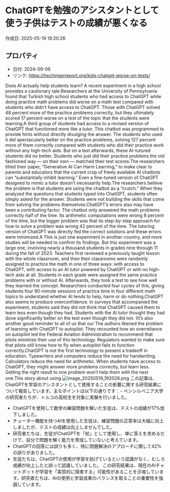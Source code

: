 # ChatGPTを勉強のアシスタントとして使う子供はテストの成績が悪くなる

作成日: 2025-05-19 19:20:26

## プロパティ

- 日付: 2024-09-06
- リンク: https://hechingerreport.org/kids-chatgpt-worse-on-tests/

Does AI actually help students learn? A recent experiment in a high school provides a cautionary tale.Researchers at the University of Pennsylvania found that Turkish high school students who had access to ChatGPT while doing practice math problems did worse on a math test compared with students who didn’t have access to ChatGPT. Those with ChatGPT solved 48 percent more of the practice problems correctly, but they ultimately scored 17 percent worse on a test of the topic that the students were learning.A third group of students had access to a revised version of ChatGPT that functioned more like a tutor. This chatbot was programmed to provide hints without directly divulging the answer. The students who used it did spectacularly better on the practice problems, solving 127 percent more of them correctly compared with students who did their practice work without any high-tech aids. But on a test afterwards, these AI-tutored students did no better. Students who just did their practice problems the old fashioned way — on their own — matched their test scores.The researchers titled their paper, “Generative AI Can Harm Learning,” to make clear to parents and educators that the current crop of freely available AI chatbots can “substantially inhibit learning.” Even a fine-tuned version of ChatGPT designed to mimic a tutor doesn’t necessarily help.The researchers believe the problem is that students are using the chatbot as a “crutch.” When they analyzed the questions that students typed into ChatGPT, students often simply asked for the answer. Students were not building the skills that come from solving the problems themselves.ChatGPT’s errors also may have been a contributing factor. The chatbot only answered the math problems correctly half of the time. Its arithmetic computations were wrong 8 percent of the time, but the bigger problem was that its step-by-step approach for how to solve a problem was wrong 42 percent of the time. The tutoring version of ChatGPT was directly fed the correct solutions and these errors were minimized.A This is just one experiment in another country, and more studies will be needed to confirm its findings. But this experiment was a large one, involving nearly a thousand students in grades nine through 11 during the fall of 2023. Teachers first reviewed a previously taught lesson with the whole classroom, and then their classrooms were randomly assigned to practice the math in one of three ways: with access to ChatGPT, with access to an AI tutor powered by ChatGPT or with no high-tech aids at all. Students in each grade were assigned the same practice problems with or without AI. Afterwards, they took a test to see how well they learned the concept. Researchers conducted four cycles of this, giving students four 90-minute sessions of practice time in four different math topics to understand whether AI tends to help, harm or do nothing.ChatGPT also seems to produce overconfidence. In surveys that accompanied the experiment, students said they did not think that ChatGPT caused them to learn less even though they had. Students with the AI tutor thought they had done significantly better on the test even though they did not. (It’s also another good reminder to all of us that our The authors likened the problem of learning with ChatGPT to autopilot. They recounted how an overreliance on autopilot led the Federal Aviation Administration to recommend that pilots minimize their use of this technology. Regulators wanted to make sure that pilots still know how to fly when autopilot fails to function correctly.ChatGPT is not the first technology to present a tradeoff in education. Typewriters and computers reduce the need for handwriting. Calculators reduce the need for arithmetic. When students have access to ChatGPT, they might answer more problems correctly, but learn less. Getting the right result to one problem won’t help them with the next one.This story about using ![image_20250519_192026.png](../assets/image_20250519_192026.png)
この記事は、ChatGPTを学習のアシスタントとして使用することの影響に関する研究結果について報告しています。主なポイントは以下の通りです：- ペンシルベニア大学の研究者たちが、トルコの高校生を対象に実験を行いました。
- ChatGPTを使用して数学の練習問題を解いた生徒は、テストの成績が17%低下しました。
- チューター機能を持つAIを使用した生徒は、練習問題の正答率は大幅に向上しましたが、テストの成績は向上しませんでした。
- 研究者たちは、生徒がChatGPTを「杖」として使用し、単に答えを求めるだけで、自分で問題を解く能力を育成していないと考えています。
- ChatGPTの回答には誤りも多く、特に問題解決のアプローチに関して42%の誤りがありました。
- 生徒たちは、ChatGPTの使用が学習を妨げているという認識がなく、むしろ成績が向上したと誤って認識していました。
この研究結果は、現在のAIチャットボットが学習を「実質的に阻害する」可能性があることを示唆しています。研究者たちは、AIの使用と学習成果のバランスを取ることの重要性を強調しています。